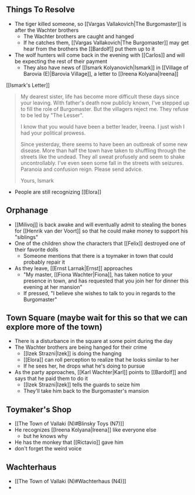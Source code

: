 
## Things To Resolve
- The tiger killed someone, so [[Vargas Vallakovich|The Burgomaster]] is after the Wachter brothers
	- The Wachter brothers are caught and hanged
	- If he catches them, [[Vargas Vallakovich|The Burgomaster]] may get hear from the brothers the [[Bardolf]] put them up to it
- The wolf hunters will come back in the evening with [[Carlos]] and will be expecting the rest of their payment
	- They also have news of [[Ismark Kolyanovich|Ismark]] in [[Village of Barovia (E)|Barovia Village]], a letter to [[Ireena Kolyana|Ireena]]

[[Ismark's Letter]]

>My dearest sister, life has become more difficult these days since your leaving. With father's death now publicly known, I've stepped up to fill the role of Burgomaster. But the villagers reject me. They refuse to be led by "The Lesser".
>
>I know that you would have been a better leader, Ireena. I just wish I had your political prowess. 
>
>Since yesterday, there seems to have been an outbreak of some new disease. More than half the town have taken to shuffling through the streets like the undead. They all sweat profusely and seem to shake uncontrollably. I've even seen some fall in the streets with seizures. Paranoia and confusion reign. Please send advice.
>
> Yours, Ismark

- People are still recognizing [[Elora]]

## Orphanage
- [[Milivoj]] is back awake and will eventually admit to stealing the bones for [[Henrik van der Voort]] so that he could make money to support his "siblings"
- One of the children show the characters that [[Felix]] destroyed one of their favorite dolls
	- Someone mentions that there is a toymaker in town that could probably repair it
- As they leave, [[Ernst Larnak|Ernst]] approaches
	- "My master, [[Fiona Wachter|Fiona]], has taken notice to your presence in town, and has requested that you join her for dinner this evening at her mansion"
	- If pressed, "I believe she wishes to talk to you in regards to the Burgomaster"

## Town Square (maybe wait for this so that we can explore more of the town)
- There is a disturbance in the square at some point during the day
- The Wachter brothers are being hanged for their crime
	- [[Izek Strazni|Izek]] is doing the hanging
	- [[Elora]] can roll perception to realize that he looks similar to her
	- If he sees her, he drops what he's doing to pursue
- As the party approaches, [[Karl Wachter|Karl]] points to [[Bardolf]] and says that he paid them to do it
	- [[Izek Strazni|Izek]] tells the guards to seize him
	- They'll take him back to the Burgomaster's mansion

## Toymaker's Shop
- [[The Town of Vallaki (N)#Blinsky Toys (N7)]]
- He recognizes [[Ireena Kolyana|Ireena]] like everyone else
	- but he knows why
- He has the monkey that [[Rictavio]] gave him
- don't forget the weird voice

## Wachterhaus
- [[The Town of Vallaki (N)#Wachterhaus (N4)]]
- 
